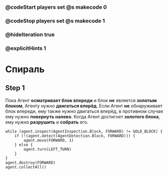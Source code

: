 ### @codeStart players set @s makecode 0
### @codeStop players set @s makecode 1

### @hideIteration true 
### @explicitHints 1


# Спираль

## Step 1
Пока Агент **осматривает блок впереди** и блок **не** является **золотым блоком**, Агенту нужно **двигаться вперёд**. Если Агент **не** обнаруживает блок впереди, ему также нужно двигаться вперёд, в противном случае ему нужно **повернуть налево**. Когда Агент достигнет **золотого блока**, ему нужно **разрушить** и **собрать** его.


```ghost
while (agent.inspect(AgentInspection.Block, FORWARD) != GOLD_BLOCK) {
    if (!(agent.detect(AgentDetection.Block, FORWARD))) {
        agent.move(FORWARD, 1)
    } else {
        agent.turn(LEFT_TURN)
    }
}
agent.destroy(FORWARD)
agent.collectAll()
```
